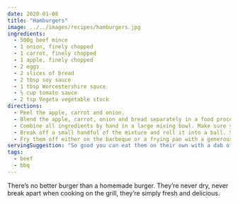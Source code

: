 ```yaml
---
date: 2020-01-08
title: "Hamburgers"
image: ../../images/recipes/hamburgers.jpg
ingredients:
  - 500g beef mince
  - 1 onion, finely chopped
  - 1 carrot, finely chopped
  - 1 apple, finely chopped
  - 2 eggs
  - 2 slices of bread
  - 2 tbsp soy sauce
  - 1 tbsp Worcestershire sauce
  - ½ cup tomato sauce
  - 2 tsp Vegeta vegetable stock
directions:
  - Peel the apple, carrot and onion.
  - Blend the apple, carrot, onion and bread separately in a food processor.
  - Combine all ingredients by hand in a large mixing bowl. Make sure you mix everything thoroughly, otherwise they’ll fall apart when you cook them!
  - Break off a small handful of the mixture and roll it into a ball. Set aside on a plate and repeat until all of the mixture is used.
  - Fry them off either on the barbeque or a frying pan with a generous amount of olive oil.
servingSuggestion: "So good you can eat them on their own with a dab of tomato sauce. Alternatively, throw them in a toasted bun with your favourite burger condiments."
tags:
  - beef
  - bbq
---
```


There’s no better burger than a homemade burger. They’re never dry, never break apart when cooking on the grill, they’re simply fresh and delicious.
